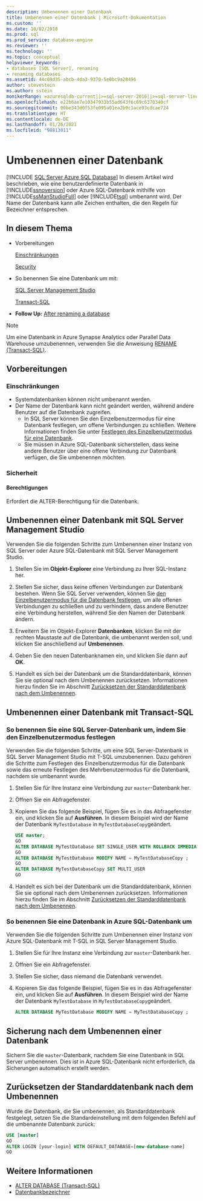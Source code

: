 ```yaml
---
description: Umbenennen einer Datenbank
title: Umbenennen einer Datenbank | Microsoft-Dokumentation
ms.custom: ''
ms.date: 10/02/2018
ms.prod: sql
ms.prod_service: database-engine
ms.reviewer: ''
ms.technology: ''
ms.topic: conceptual
helpviewer_keywords:
- databases [SQL Server], renaming
- renaming databases
ms.assetid: 44c69d35-abcb-4da3-9370-5e0bc9a28496
author: stevestein
ms.author: sstein
monikerRange: =azuresqldb-current||>=sql-server-2016||>=sql-server-linux-2017||=azuresqldb-mi-current
ms.openlocfilehash: e22b6ae7e10347933b55ad643f6c69c6370340cf
ms.sourcegitcommit: 00be343d0f53fe095a01ea2b9c1ace93cdcae724
ms.translationtype: HT
ms.contentlocale: de-DE
ms.lasthandoff: 01/26/2021
ms.locfileid: "98813011"
---
```

# <a name="rename-a-database"></a>Umbenennen einer Datenbank

[!INCLUDE [SQL Server Azure SQL Database](../../includes/applies-to-version/sql-asdb.md)]
  In diesem Artikel wird beschrieben, wie eine benutzerdefinierte Datenbank in [!INCLUDE[ssnoversion](../../includes/ssnoversion-md.md)] oder Azure SQL-Datenbank mithilfe von [!INCLUDE[ssManStudioFull](../../includes/ssmanstudiofull-md.md)] oder [!INCLUDE[tsql](../../includes/tsql-md.md)] umbenannt wird. Der Name der Datenbank kann alle Zeichen enthalten, die den Regeln für Bezeichner entsprechen.  
  
## <a name="in-this-topic"></a>In diesem Thema
  
- Vorbereitungen  
  
     [Einschränkungen](#limitations-and-restrictions)  
  
     [Security](#security)  
  
- So benennen Sie eine Datenbank um mit:  
  
     [SQL Server Management Studio](#rename-a-database-using-sql-server-management-studio)  
  
     [Transact-SQL](#rename-a-database-using-transact-sql)  
  
- **Follow Up:**  [After renaming a database](#backup-after-renaming-a-database)  

> [!NOTE]
> Um eine Datenbank in Azure Synapse Analytics oder Parallel Data Warehouse umzubenennen, verwenden Sie die Anweisung [RENAME (Transact-SQL)](../../t-sql/statements/rename-transact-sql.md).
  
## <a name="before-you-begin"></a>Vorbereitungen
  
### <a name="limitations-and-restrictions"></a>Einschränkungen  
  
- Systemdatenbanken können nicht umbenannt werden.
- Der Name der Datenbank kann nicht geändert werden, während andere Benutzer auf die Datenbank zugreifen. 
  - In SQL Server können Sie den Einzelbenutzermodus für eine Datenbank festlegen, um offene Verbindungen zu schließen. Weitere Informationen finden Sie unter [Festlegen des Einzelbenutzermodus für eine Datenbank](../../relational-databases/databases/set-a-database-to-single-user-mode.md).
  - Sie müssen in Azure SQL-Datenbank sicherstellen, dass keine andere Benutzer über eine offene Verbindung zur Datenbank verfügen, die Sie umbenennen möchten.
  
### <a name="security"></a>Sicherheit  
  
#### <a name="permissions"></a>Berechtigungen

Erfordert die ALTER-Berechtigung für die Datenbank.  
  
## <a name="rename-a-database-using-sql-server-management-studio"></a>Umbenennen einer Datenbank mit SQL Server Management Studio

Verwenden Sie die folgenden Schritte zum Umbenennen einer Instanz von SQL Server oder Azure SQL-Datenbank mit SQL Server Management Studio.

  
1. Stellen Sie im **Objekt-Explorer** eine Verbindung zu Ihrer SQL-Instanz her.  
  
2. Stellen Sie sicher, dass keine offenen Verbindungen zur Datenbank bestehen. Wenn Sie SQL Server verwenden, können Sie [den Einzelbenutzermodus für die Datenbank festlegen](../../relational-databases/databases/set-a-database-to-single-user-mode.md), um alle offenen Verbindungen zu schließen und zu verhindern, dass andere Benutzer eine Verbindung herstellen, während Sie den Namen der Datenbank ändern.  
  
3. Erweitern Sie im Objekt-Explorer **Datenbanken**, klicken Sie mit der rechten Maustaste auf die Datenbank, die umbenannt werden soll, und klicken Sie anschließend auf **Umbenennen**.  
  
4. Geben Sie den neuen Datenbanknamen ein, und klicken Sie dann auf **OK**.  
  
5. Handelt es sich bei der Datenbank um die Standarddatenbank, können Sie sie optional nach dem Umbenennen zurücksetzen. Informationen hierzu finden Sie im Abschnitt [Zurücksetzen der Standarddatenbank nach dem Umbenennen](#reset-your-default-database-after-rename).

## <a name="rename-a-database-using-transact-sql"></a>Umbenennen einer Datenbank mit Transact-SQL  
  
### <a name="to-rename-a-sql-server-database-by-placing-it-in-single-user-mode"></a>So benennen Sie eine SQL Server-Datenbank um, indem Sie den Einzelbenutzermodus festlegen

Verwenden Sie die folgenden Schritte, um eine SQL Server-Datenbank in SQL Server Management Studio mit T-SQL umzubenennen. Dazu gehören die Schritte zum Festlegen des Einzelbenutzermodus für die Datenbank sowie das erneute Festlegen des Mehrbenutzermodus für die Datenbank, nachdem sie umbenannt wurde.
  
1. Stellen Sie für Ihre Instanz eine Verbindung zur `master`-Datenbank her.  
2. Öffnen Sie ein Abfragefenster.  
3. Kopieren Sie das folgende Beispiel, fügen Sie es in das Abfragefenster ein, und klicken Sie auf **Ausführen**. In diesem Beispiel wird der Name der Datenbank `MyTestDatabase` in `MyTestDatabaseCopy`geändert.
  
   ```sql
   USE master;  
   GO  
   ALTER DATABASE MyTestDatabase SET SINGLE_USER WITH ROLLBACK IMMEDIATE
   GO
   ALTER DATABASE MyTestDatabase MODIFY NAME = MyTestDatabaseCopy ;
   GO  
   ALTER DATABASE MyTestDatabaseCopy SET MULTI_USER
   GO
   ```  

4. Handelt es sich bei der Datenbank um die Standarddatenbank, können Sie sie optional nach dem Umbenennen zurücksetzen. Informationen hierzu finden Sie im Abschnitt [Zurücksetzen der Standarddatenbank nach dem Umbenennen](#reset-your-default-database-after-rename).

### <a name="to-rename-an-azure-sql-database-database"></a>So benennen Sie eine Datenbank in Azure SQL-Datenbank um

Verwenden Sie die folgenden Schritte zum Umbenennen einer Instanz von Azure SQL-Datenbank mit T-SQL in SQL Server Management Studio.
  
1. Stellen Sie für Ihre Instanz eine Verbindung zur `master`-Datenbank her.  
2. Öffnen Sie ein Abfragefenster.
3. Stellen Sie sicher, dass niemand die Datenbank verwendet.
4. Kopieren Sie das folgende Beispiel, fügen Sie es in das Abfragefenster ein, und klicken Sie auf **Ausführen**. In diesem Beispiel wird der Name der Datenbank `MyTestDatabase` in `MyTestDatabaseCopy`geändert.
  
   ```sql
   ALTER DATABASE MyTestDatabase MODIFY NAME = MyTestDatabaseCopy ;
   ```  

## <a name="backup-after-renaming-a-database"></a>Sicherung nach dem Umbenennen einer Datenbank  

Sichern Sie die `master`-Datenbank, nachdem Sie eine Datenbank in SQL Server umbenennen. Dies ist in Azure SQL-Datenbank nicht erforderlich, da Sicherungen automatisch erstellt werden.  
  
## <a name="reset-your-default-database-after-rename"></a>Zurücksetzen der Standarddatenbank nach dem Umbenennen

Wurde die Datenbank, die Sie umbenennen, als Standarddatenbank festgelegt, setzen Sie die Standardeinstellung mit dem folgenden Befehl auf die umbenannte Datenbank zurück:


```sql
USE [master]
GO
ALTER LOGIN [your-login] WITH DEFAULT_DATABASE=[new-database-name]
GO
```


## <a name="see-also"></a>Weitere Informationen

- [ALTER DATABASE (Transact-SQL)](../../t-sql/statements/alter-database-transact-sql.md)
- [Datenbankbezeichner](../../relational-databases/databases/database-identifiers.md)  
